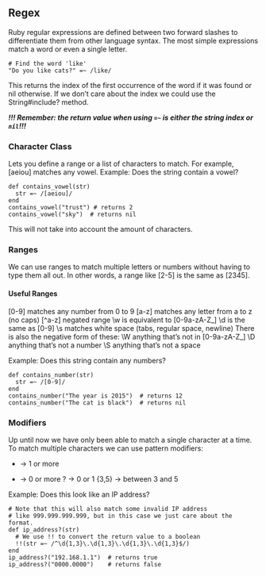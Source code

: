 ## Regex
Ruby regular expressions are defined between two forward slashes to differentiate them from other language syntax. The most simple expressions match a word or even a single letter.

```
# Find the word 'like'
"Do you like cats?" =~ /like/
```
This returns the index of the first occurrence of the word if it was found or nil otherwise. If we don’t care about the index we could use the String#include? method.

_***!!! Remember: the return value when using `=~` is either the string index or `nil`!!!***_

### Character Class
Lets you define a range or a list of characters to match. For example, [aeiou] matches any vowel. Example: Does the string contain a vowel?
```
def contains_vowel(str)
  str =~ /[aeiou]/
end
contains_vowel("trust") # returns 2
contains_vowel("sky")  # returns nil
```
This will not take into account the amount of characters.

### Ranges
We can use ranges to match multiple letters or numbers without having to type them all out. In other words, a range like [2-5] is the same as [2345].

#### Useful Ranges
[0-9] matches any number from 0 to 9
[a-z] matches any letter from a to z (no caps)
[^a-z] negated range
\w is equivalent to [0-9a-zA-Z_]
\d is the same as [0-9]
\s matches white space (tabs, regular space, newline)
There is also the negative form of these:
\W anything that’s not in [0-9a-zA-Z_]
\D anything that’s not a number
\S anything that’s not a space

Example: Does this string contain any numbers?
```
def contains_number(str)
  str =~ /[0-9]/
end
contains_number("The year is 2015")  # returns 12
contains_number("The cat is black")  # returns nil
```
### Modifiers
Up until now we have only been able to match a single character at a time. To match multiple characters we can use pattern modifiers:
+	-> 1 or more
*	-> 0 or more
?	->  0 or 1
{3,5}	-> between 3 and 5

Example: Does this look like an IP address?
```
# Note that this will also match some invalid IP address
# like 999.999.999.999, but in this case we just care about the format.
def ip_address?(str)
  # We use !! to convert the return value to a boolean
  !!(str =~ /^\d{1,3}\.\d{1,3}\.\d{1,3}\.\d{1,3}$/)
end
ip_address?("192.168.1.1")  # returns true
ip_address?("0000.0000")    # returns false
```

